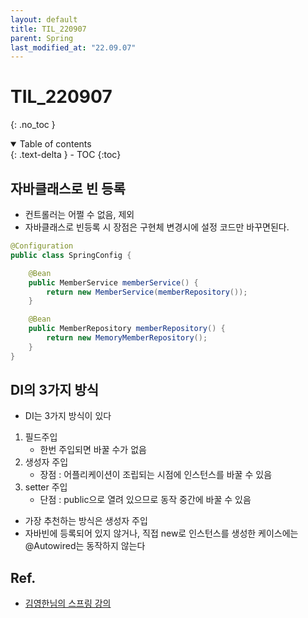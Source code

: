```yaml
---
layout: default
title: TIL_220907
parent: Spring
last_modified_at: "22.09.07"
---
```


# TIL_220907
{: .no_toc }

<details open markdown="block">
  <summary>
    Table of contents
  </summary>
  {: .text-delta }
- TOC
{:toc}
</details>

## 자바클래스로 빈 등록 
- 컨트롤러는 어쩔 수 없음, 제외
- 자바클래스로 빈등록 시 장점은 구현체 변경시에 설정 코드만 바꾸면된다.

```java
@Configuration
public class SpringConfig {

    @Bean
    public MemberService memberService() {
        return new MemberService(memberRepository());
    }

    @Bean
    public MemberRepository memberRepository() {
        return new MemoryMemberRepository();
    }
}
```

## DI의 3가지 방식 
- DI는 3가지 방식이 있다
1. 필드주입 
    - 한번 주입되면 바꿀 수가 없음
2. 생성자 주입 
    - 장점 : 어플리케이션이 조립되는 시점에 인스턴스를 바꿀 수 있음
3. setter 주입 
    - 단점 : public으로 열려 있으므로 동작 중간에 바꿀 수 있음
- 가장 추천하는 방식은 생성자 주입
- 자바빈에 등록되어 있지 않거나, 직접 new로 인스턴스를 생성한 케이스에는 @Autowired는 동작하지 않는다


## Ref.
- <a href="https://www.inflearn.com/course/%EC%8A%A4%ED%94%84%EB%A7%81-%EC%9E%85%EB%AC%B8-%EC%8A%A4%ED%94%84%EB%A7%81%EB%B6%80%ED%8A%B8/dashboard">김영한님의 스프링 강의</a>
